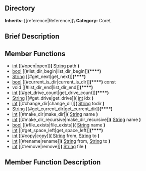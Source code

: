 ##  Directory  
**Inherits:** [[reference|Reference]]\\
**Category:** Core\\
##  Brief Description  

##  Member Functions 
  * [int](class_int) [[#open|open]]**(** [String](class_string) path **)**
  * [bool](class_bool) [[#list_dir_begin|list_dir_begin]]**(****)**
  * [String](class_string) [[#get_next|get_next]]**(****)**
  * [bool](class_bool) [[#current_is_dir|current_is_dir]]**(****)** const
  * void [[#list_dir_end|list_dir_end]]**(****)**
  * [int](class_int) [[#get_drive_count|get_drive_count]]**(****)**
  * [String](class_string) [[#get_drive|get_drive]]**(** [int](class_int) idx **)**
  * [int](class_int) [[#change_dir|change_dir]]**(** [String](class_string) todir **)**
  * [String](class_string) [[#get_current_dir|get_current_dir]]**(****)**
  * [int](class_int) [[#make_dir|make_dir]]**(** [String](class_string) name **)**
  * [int](class_int) [[#make_dir_recursive|make_dir_recursive]]**(** [String](class_string) name **)**
  * [bool](class_bool) [[#file_exists|file_exists]]**(** [String](class_string) name **)**
  * [int](class_int) [[#get_space_left|get_space_left]]**(****)**
  * [int](class_int) [[#copy|copy]]**(** [String](class_string) from, [String](class_string) to **)**
  * [int](class_int) [[#rename|rename]]**(** [String](class_string) from, [String](class_string) to **)**
  * [int](class_int) [[#remove|remove]]**(** [String](class_string) file **)**
##  Member Function Description  
